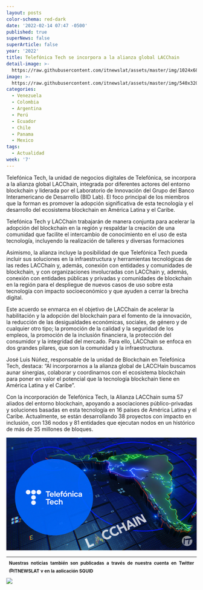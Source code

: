 ```yaml
---
layout: posts
color-schema: red-dark
date: '2022-02-14 07:47 -0500'
published: true
superNews: false
superArticle: false
year: '2022'
title: Telefónica Tech se incorpora a la alianza global LACChain
detail-image: >-
  https://raw.githubusercontent.com/itnewslat/assets/master/img/1024x680/telefonica-tech-g.jpg
image: >-
  https://raw.githubusercontent.com/itnewslat/assets/master/img/540x320/telefonica-tech-p.jpg
categories:
  - Venezuela
  - Colombia
  - Argentina
  - Perú
  - Ecuador
  - Chile
  - Panama
  - Mexico
tags:
  - Actualidad
week: '7'
---
```

Telefónica Tech, la unidad de negocios digitales de Telefónica, se incorpora a la alianza global LACChain, integrada por diferentes actores del entorno blockchain y liderada por el Laboratorio de Innovación del Grupo del Banco Interamericano de Desarrollo (BID Lab). El foco principal de los miembros que la forman es promover la adopción significativa de esta tecnología y el desarrollo del ecosistema blockchain en América Latina y el Caribe.

Telefónica Tech y LACChain trabajarán de manera conjunta para acelerar la adopción del blockchain en la región y respaldar la creación de una comunidad que facilite el intercambio de conocimiento en el uso de esta tecnología, incluyendo la realización de talleres y diversas formaciones 

Asimismo, la alianza incluye la posibilidad de que Telefónica Tech pueda incluir sus soluciones en la infraestructura y herramientas tecnológicas de las redes LACChain y, además, conexión con entidades y comunidades de blockchain, y con organizaciones involucradas con LACChain y, además, conexión con entidades públicas y privadas y comunidades de blockchain en la región para el despliegue de nuevos casos de uso sobre esta tecnología con impacto socioeconómico y que ayuden a cerrar la brecha digital. 

Este acuerdo se enmarca en el objetivo de LACChain de acelerar la habilitación y la adopción del blockchain para el fomento de la innovación, la reducción de las desigualdades económicas, sociales, de género y de cualquier otro tipo; la promoción de la calidad y la seguridad de los empleos, la promoción de la inclusión financiera, la protección del consumidor y la integridad del mercado. Para ello, LACChain se enfoca en dos grandes pilares, que son la comunidad y la infraestructura.

José Luis Núñez, responsable de la unidad de Blockchain en Telefónica Tech, destaca: “Al incorporarnos a la alianza global de LACCHain buscamos aunar sinergias, colaborar y coordinarnos con el ecosistema blockchain para poner en valor el potencial que la tecnología blockchain tiene en América Latina y el Caribe”.

Con la incorporación de Telefónica Tech, la Alianza LACChain suma 57 aliados del entorno blockchain, apoyando a asociaciones público-privadas y soluciones basadas en esta tecnología en 16 países de América Latina y el Caribe. Actualmente, se están desarrollando 38 proyectos con impacto en inclusión, con 136 nodos y 81 entidades que ejecutan nodos en un histórico de más de 35 millones de bloques.

![](https://raw.githubusercontent.com/itnewslat/assets/master/img/540x320/telefonica-tech-p.jpg)

<table style="height: 42px;" width="569">
<tbody>
<tr>
<td style="text-align: justify;"><sub><strong>Nuestras noticias también son publicadas a través de nuestra cuenta en Twitter <a href="https://twitter.com/itnewslat?lang=es">@ITNEWSLAT</a> y en la aplicación <a href="https://squidapp.co/en/">SQUID</a></strong></sub></td>
</tr>
</tbody>
</table>

<img src="https://tracker.metricool.com/c3po.jpg?hash=56f88a41e39ab42c063cc51676587a04"/>